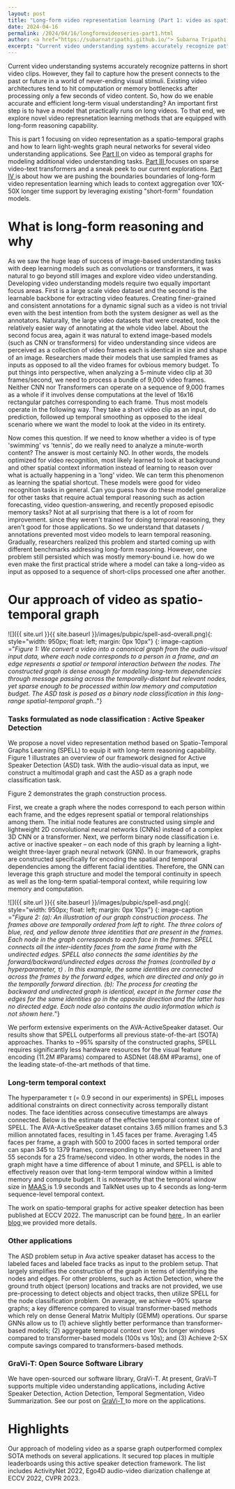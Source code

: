 ```yaml
---
layout: post
title: "Long-form video representation learning (Part 1: video as spatio-temporal graphs)"
date: 2024-04-16
permalink: /2024/04/16/longformvideoseries-part1.html
author: <a href="https://subarnatripathi.github.io/"> Subarna Tripathi </a>
excerpt: "Current video understanding systems accurately recognize patterns in short video clips, but fails to process a video content over a few seconds due to computation and memory bottleneck. We propose a video representation method based on a spatio-temporal graph learning (SPELL) to equip it with long-term reasoning ability... "  
---
```




Current video understanding systems accurately recognize patterns in short video clips. 
However, they fail to capture how the present connects to the past or future in a world of never-ending visual stimuli. 
Existing video architectures tend to hit computation or memory bottlenecks after processing only a few seconds of video content. 
So, how do we enable accurate and efficient long-term visual understanding? An important first step is to have a model that practically 
runs on long videos. To that end, we explore novel video represnetation learning methods that are equipped with long-form reasoning capability. 


This is part 1 focusing on video representation as a spatio-temporal graphs and how to learn light-weghts graph neural networks for several video understanding applications. See <a href="https://intelailabpage.github.io/2024/04/16/longformvideoseries-part2.html"> Part II </a> on video as temporal graphs for modeling additional video understanding tasks. 
<a href="https://intelailabpage.github.io/2024/04/16/longformvideoseries-part3.html"> Part III </a> focuses on sparse video-text transformers and a sneak peek to our current explorations. <a href="https://intelailabpage.github.io/2024/04/16/longformvideoseries-part4.html"> Part IV </a> is about how 
we are pushing the boundaries boundaries of long-form video representation learning which leads to context aggregation 
over 10X-50X longer time support by leveraging existing "short-form" foundation models.  


# What is long-form reasoning and why #

As we saw the huge leap of success of image-based understanding tasks with deep learning models such as 
convolutions or transformers, it was natural to go beyond still images and explore video video understanding. Developing video understanding models require two equally important focus areas. First is a large scale video dataset and the second is the learnable backbone for extracting video features. Creating finer-grained and consistent annotations for a dynamic signal such as a video is not trivial even with the best intention from both the system designer as well as the annotators. Naturally, the large video datasets that were created, took the relatively easier way of annotating at the whole video label. About the second focus area, again it was natural to extend image-based models (such as CNN or transformers) for video understanding since videos are perceived as a collection of video frames each is identical in size and shape of an image. Researchers made their models that use sampled frames as inputs as opposed to all the video frames for ovbious memory budget. To put things into perspective, when analyzing a 5-minute video clip at 30 frames/second, we need to process a bundle of 9,000 video frames. Neither CNN nor Transformers can operate on a sequence of 9,000 frames as a whole if it involves dense computations at the level of 16x16 rectangular patches corresponding to each frame. 
Thus most models operate in the following way. They take a short video clip as an input, do prediction, followed up temporal smoothing as opposed to the ideal scenario where we want the model to look at the video in its entirety. 

Now comes this question. If we need to know whether a video is of type 'swimming' vs 'tennis', do we really need to analyze a minute-worth content? The answer is most certainly NO. In other words, the models optimized for video recognition, most likely learned to look at background and other spatial context information instead of learning to reason over what is actually happening in a 'long' video. We can term this phenomenon as learning the spatial shortcut. These models were good for video recognition tasks in general. Can you guess how do these model generalize for other tasks that require actual temporal reasoning such as action forecasting, video question-answering, and recently proposed episodic memory tasks? Not at all surprising that there is a lot of room for improvement. since they weren't trained for doing temporal reasoning, they aren't good for those applications. So we understand that datasets / annotations prevented most video models to learn temporal reasoning. Gradually, researchers realized this problem and started coming up with different benchmarks addressing long-form reasoning. However, one problem still persisted which was mostly memory-bound i.e. how do we even make the first practical stride where a model can take a long-video as input as opposed to a sequence of short-clips processed one after another.  


# Our approach of video as spatio-temporal graph #

![]({{ site.url }}{{ site.baseurl }}/images/pubpic/spell-asd-overall.png){: style="width: 950px; float: left; margin: 0px 10px"} 
{: image-caption ="*Figure 1: We convert a video into a canonical graph from the audio-visual input data, where each node corresponds to a person in a frame, and an edge represents a spatial or temporal interaction between the nodes. The constructed graph is dense enough for modeling long-term dependencies through message passing across the temporally-distant but relevant nodes, yet sparse enough to be processed within low memory and computation budget. The ASD task is posed as a binary node classification in this long-range spatial-temporal graph..*"}


### Tasks formulated as node classification : Active Speaker Detection ###

We propose a novel video representation method based on Spatio-Temporal Graphs Learning (SPELL) to equip it with long-term reasoning capability. 
Figure 1 illustrates an overview of our framework designed for Active Speaker Detection (ASD) task. With the audio-visual data as input, we construct a multimodal graph and cast the ASD as a graph node classification task. 

Figure 2 demonstrates the graph construction process. 

First, we create a graph where the nodes correspond to each person within each frame, and the edges represent spatial or temporal relationships among them. The initial node features are constructed using simple and lightweight 2D convolutional neural networks (CNNs) instead of a complex 3D CNN or a transformer. Next, we perform binary node classification i.e. active or inactive speaker – on each node of this graph by learning a light-weight three-layer graph neural network (GNN). In our framework, graphs are constructed specifically for encoding the spatial and temporal dependencies among the different facial identities. Therefore, the GNN can leverage this graph structure and model the temporal continuity in speech as well as the long-term spatial-temporal context, while requiring low memory and computation.  

![]({{ site.url }}{{ site.baseurl }}/images/pubpic/spell-asd.png){: style="width: 950px; float: left; margin: 0px 10px"} 
{: image-caption ="*Figure 2: (a): An illustration of our graph construction process. The frames above are temporally ordered from left to right. The three colors of blue, red, and yellow denote three identities that are present in the frames. Each node in the graph corresponds to each face in the frames. SPELL connects all the inter-identity faces from the same frame with the undirected edges. SPELL also connects the same identities by the forward/backward/undirected edges across the frames (controlled by a hyperparameter, τ) . In this example, the same identities are connected across the frames by the forward edges, which are directed and only go in the temporally forward direction. (b): The process for creating the backward and undirected graph is identical, except in the former case the edges for the same identities go in the opposite direction and the latter has no directed edge. Each node also contains the audio information which is not shown here.*"}

We perform extensive experiments on the AVA-ActiveSpeaker dataset. Our results show that SPELL outperforms all previous state-of-the-art (SOTA) approaches. Thanks to ~95% sparsity of the constructed graphs, SPELL requires significantly less hardware resources for the visual feature encoding (11.2M #Params) compared to ASDNet (48.6M #Params), one of the leading state-of-the-art methods of that time.

### Long-term temporal context ###
The hyperparameter τ (= 0.9 second in our experiments) in SPELL imposes additional constraints on direct connectivity across temporally distant nodes. The face identities across consecutive timestamps are always connected. Below is the estimate of the effective temporal context size of SPELL. The AVA-ActiveSpeaker dataset contains 3.65 million frames and 5.3 million annotated faces, resulting in 1.45 faces per frame. Averaging 1.45 faces per frame, a graph with 500 to 2000 faces in sorted temporal order can span 345 to 1379 frames, corresponding to anywhere between 13 and 55 seconds for a 25 frame/second video. In other words, the nodes in the graph might have a time difference of about 1 minute, and SPELL is able to effectively reason over that long-term temporal window within a limited memory and compute budget. It is noteworthy that the temporal window size in <a href="https://openaccess.thecvf.com/content/ICCV2021/papers/Alcazar_MAAS_Multi-Modal_Assignation_for_Active_Speaker_Detection_ICCV_2021_paper.pdf"> MAAS </a> is 1.9 seconds and TalkNet uses up to 4 seconds as long-term sequence-level temporal context.

The work on spatio-temporal graphs for active speaker detection has been published at ECCV 2022. The manuscript can be found <a href="https://link.springer.com/chapter/10.1007/978-3-031-19833-5_22"> here </a>. 
In an earlier <a href="https://community.intel.com/t5/Blogs/Tech-Innovation/Artificial-Intelligence-AI/Spatio-Temporal-Graphs-for-Long-Term-Video-Understanding/post/1425258#.Y1oG7jhUOBs.linkedin"> blog </a> we provided more details. 

### Other applications ###
The ASD problem setup in Ava active speaker dataset has access to the labeled faces and labeled face tracks as input to the problem setup. That largely simplifies the construction of the graph in terms of identifying the nodes and edges. For other problems, such as Action Detection, where the ground truth object (person) locations and tracks are not provided, we use pre-processing to detect objects and object tracks, then utilize SPELL for the node classification problem. On average, we achieve ~90% sparse graphs; a key difference compared to visual transformer-based methods which rely on dense General Matrix Multiply (GEMM) operations. Our sparse GNNs allow us to (1) achieve slightly better performance than transformer-based models; (2) aggregate temporal context over 10x longer windows compared to transformer-based models (100s vs 10s); and (3) Achieve 2-5X compute savings compared to transformers-based methods.

### GraVi-T: Open Source Software Library ###
We have open-sourced our software library, GraVi-T. At present, GraVi-T supports multiple video understanding applications, including Active Speaker Detection, Action Detection, Temporal Segmentation, Video Summarization. See our post on <a href="https://intelailabpage.github.io/2023/03/29/gravi-t.html"> GraVi-T </a> to more on the applications. 

# Highlights #
Our approach of modeling video as a sparse graph outperformed complex SOTA methods on several applications. It secured top places in multiple leaderboards using this active speaker detection framework. The list includes ActivityNet 2022, Ego4D audio-video diarization challenge at ECCV 2022, CVPR 2023. 





